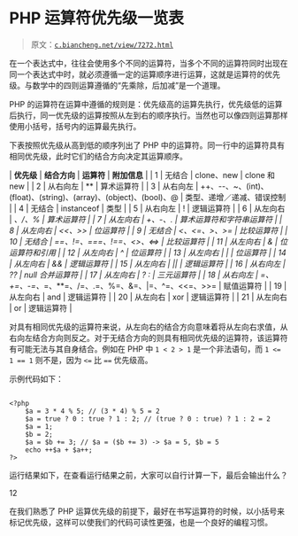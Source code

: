 # PHP 运算符优先级一览表

> 原文：[`c.biancheng.net/view/7272.html`](http://c.biancheng.net/view/7272.html)

在一个表达式中，往往会使用多个不同的运算符，当多个不同的运算符同时出现在同一个表达式中时，就必须遵循一定的运算顺序进行运算，这就是运算符的优先级。与数学中的四则运算遵循的“先乘除，后加减”是一个道理。

PHP 的运算符在运算中遵循的规则是：优先级高的运算先执行，优先级低的运算后执行，同一优先级的运算按照从左到右的顺序执行。当然也可以像四则运算那样使用小括号，括号内的运算最先执行。

下表按照优先级从高到低的顺序列出了 PHP 中的运算符。同一行中的运算符具有相同优先级，此时它们的结合方向决定其运算顺序。

| **优先级** | **结合方向** | **运算符** | **附加信息** |
| 1 | 无结合 | clone、new | clone 和 new |
| 2 | 从右向左 | ** | 算术运算符 |
| 3 | 从右向左 | ++、--、~、(int)、(float)、(string)、(array)、(object)、(bool)、@ | 类型、递增／递减、错误控制 |
| 4 | 无结合 | instanceof | 类型 |
| 5 | 从右向左 | ! | 逻辑运算符 |
| 6 | 从左向右 | *、/、% | 算术运算符 |
| 7 | 从左向右 | +、-、. | 算术运算符和字符串运算符 |
| 8 | 从左向右 | <<、>> | 位运算符 |
| 9 | 无结合 | <、<=、>、>= | 比较运算符 |
| 10 | 无结合 | ==、!=、===、!==、<>、<=> | 比较运算符 |
| 11 | 从左向右 | & | 位运算符和引用 |
| 12 | 从左向右 | ^ | 位运算符 |
| 13 | 从左向右 | &#124; | 位运算符 |
| 14 | 从左向右 | && | 逻辑运算符 |
| 15 | 从左向右 | &#124;&#124; | 逻辑运算符 |
| 16 | 从右向左 | ?? | null 合并运算符 |
| 17 | 从左向右 | ? : | 三元运算符 |
| 18 | 从右向左 | =、+=、-=、*=、**=、/=、.=、%=、&=、&#124;=、^=、<<=、>>= | 赋值运算符 |
| 19 | 从左向右 | and | 逻辑运算符 |
| 20 | 从左向右 | xor | 逻辑运算符 |
| 21 | 从左向右 | or | 逻辑运算符 |

对具有相同优先级的运算符来说，从左向右的结合方向意味着将从左向右求值，从右向左结合方向则反之。对于无结合方向的则具有相同优先级的运算符，该运算符有可能无法与其自身结合。例如在 PHP 中 `1 < 2 > 1` 是一个非法语句，而 `1 <= 1 == 1` 则不是，因为 `<=` 比 `==` 优先级高。

示例代码如下：

```

<?php
    $a = 3 * 4 % 5; // (3 * 4) % 5 = 2
    $a = true ? 0 : true ? 1 : 2; // (true ? 0 : true) ? 1 : 2 = 2
    $a = 1;
    $b = 2;
    $a = $b += 3; // $a = ($b += 3) -> $a = 5, $b = 5
    echo ++$a + $a++;
?>
```

运行结果如下，在查看运行结果之前，大家可以自行计算一下，最后会输出什么？

12

在我们熟悉了 PHP 运算优先级的前提下，最好在书写运算符的时候，以小括号来标记优先级，这样可以使我们的代码可读性更强，也是一个良好的编程习惯。